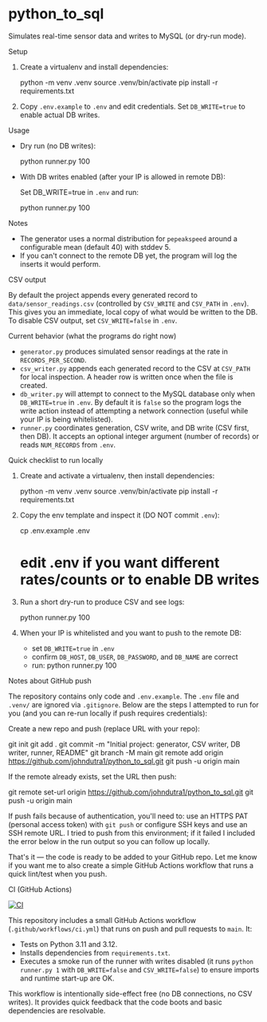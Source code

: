 # python_to_sql

Simulates real-time sensor data and writes to MySQL (or dry-run mode).

Setup

1. Create a virtualenv and install dependencies:

   python -m venv .venv
   source .venv/bin/activate
   pip install -r requirements.txt

2. Copy `.env.example` to `.env` and edit credentials. Set `DB_WRITE=true` to enable actual DB writes.

Usage

- Dry run (no DB writes):

   python runner.py 100

- With DB writes enabled (after your IP is allowed in remote DB):

   Set DB_WRITE=true in `.env` and run:

   python runner.py 100

Notes

- The generator uses a normal distribution for `pepeakspeed` around a configurable mean (default 40) with stddev 5.
- If you can't connect to the remote DB yet, the program will log the inserts it would perform.

CSV output

By default the project appends every generated record to `data/sensor_readings.csv` (controlled by `CSV_WRITE` and `CSV_PATH` in `.env`). This gives you an immediate, local copy of what would be written to the DB. To disable CSV output, set `CSV_WRITE=false` in `.env`.

Current behavior (what the programs do right now)

- `generator.py` produces simulated sensor readings at the rate in `RECORDS_PER_SECOND`.
- `csv_writer.py` appends each generated record to the CSV at `CSV_PATH` for local inspection. A header row is written once when the file is created.
- `db_writer.py` will attempt to connect to the MySQL database only when `DB_WRITE=true` in `.env`. By default it is `false` so the program logs the write action instead of attempting a network connection (useful while your IP is being whitelisted).
- `runner.py` coordinates generation, CSV write, and DB write (CSV first, then DB). It accepts an optional integer argument (number of records) or reads `NUM_RECORDS` from `.env`.

Quick checklist to run locally

1. Create and activate a virtualenv, then install dependencies:

   python -m venv .venv
   source .venv/bin/activate
   pip install -r requirements.txt

2. Copy the env template and inspect it (DO NOT commit `.env`):

   cp .env.example .env
   # edit .env if you want different rates/counts or to enable DB writes

3. Run a short dry-run to produce CSV and see logs:

   python runner.py 100

4. When your IP is whitelisted and you want to push to the remote DB:

   - set `DB_WRITE=true` in `.env`
   - confirm `DB_HOST`, `DB_USER`, `DB_PASSWORD`, and `DB_NAME` are correct
   - run: python runner.py 100

Notes about GitHub push

The repository contains only code and `.env.example`. The `.env` file and `.venv/` are ignored via `.gitignore`. Below are the steps I attempted to run for you (and you can re-run locally if push requires credentials):

Create a new repo and push (replace URL with your repo):

   git init
   git add .
   git commit -m "Initial project: generator, CSV writer, DB writer, runner, README"
   git branch -M main
   git remote add origin https://github.com/johndutra1/python_to_sql.git
   git push -u origin main

If the remote already exists, set the URL then push:

   git remote set-url origin https://github.com/johndutra1/python_to_sql.git
   git push -u origin main

If push fails because of authentication, you'll need to: use an HTTPS PAT (personal access token) with `git push` or configure SSH keys and use an SSH remote URL. I tried to push from this environment; if it failed I included the error below in the run output so you can follow up locally.

That's it — the code is ready to be added to your GitHub repo. Let me know if you want me to also create a simple GitHub Actions workflow that runs a quick lint/test when you push.

CI (GitHub Actions)

[![CI](https://github.com/johndutra1/python_to_sql/actions/workflows/ci.yml/badge.svg)](https://github.com/johndutra1/python_to_sql/actions/workflows/ci.yml)

This repository includes a small GitHub Actions workflow (`.github/workflows/ci.yml`) that runs on push and pull requests to `main`. It:

- Tests on Python 3.11 and 3.12.
- Installs dependencies from `requirements.txt`.
- Executes a smoke run of the runner with writes disabled (it runs `python runner.py 1` with `DB_WRITE=false` and `CSV_WRITE=false`) to ensure imports and runtime start-up are OK.

This workflow is intentionally side-effect free (no DB connections, no CSV writes). It provides quick feedback that the code boots and basic dependencies are resolvable.
